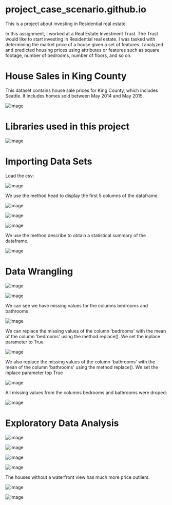# project_case_scenario.github.io
This is a project about investing in Residential real estate.

In this assignment, I worked at a Real Estate Investment Trust. The Trust would like to start investing in Residential real estate. I was tasked with determining the market price of a house given a set of features. I analyzed and predicted housing prices using attributes or features such as square footage, number of bedrooms, number of floors, and so on.

# House Sales in King County

This dataset contains house sale prices for King County, which includes Seattle. It includes homes sold between May 2014 and May 2015.

![image](https://user-images.githubusercontent.com/81119854/128383355-ab16bde1-fd1c-4276-b205-66975ce92f45.png)

# Libraries used in this project

![image](https://user-images.githubusercontent.com/81119854/128383570-5ffeade2-282d-4ae6-9050-4db9f8968736.png)

# Importing Data Sets

Load the csv:

![image](https://user-images.githubusercontent.com/81119854/128383708-25ef7cbc-6b4f-4e14-96e6-95187548f75c.png)

We use the method head to display the first 5 columns of the dataframe.

![image](https://user-images.githubusercontent.com/81119854/128383803-b4ad51a9-c372-4c6e-aef7-71370502dd9a.png)

![image](https://user-images.githubusercontent.com/81119854/128383872-9cd69771-0d84-4907-93e7-85850eb6be6e.png)

![image](https://user-images.githubusercontent.com/81119854/128383915-ed3ffec2-3bd3-49d3-a1ae-028cc73e24b4.png)

We use the method describe to obtain a statistical summary of the dataframe.

![image](https://user-images.githubusercontent.com/81119854/128384000-901aa25a-40e0-4776-b8a1-3fc5133b68e6.png)

# Data Wrangling

![image](https://user-images.githubusercontent.com/81119854/128384291-a1026e16-fe1b-491d-9bb0-17a97203fb86.png)

![image](https://user-images.githubusercontent.com/81119854/128384566-32e64f66-1f72-4142-96be-c4fc31538b71.png)

We can see we have missing values for the columns  bedrooms and  bathrooms 

![image](https://user-images.githubusercontent.com/81119854/128384660-43e024d7-3527-4e78-8fc8-3702bca89ac7.png)

We can replace the missing values of the column 'bedrooms' with the mean of the column 'bedrooms'  using the method replace(). We set the inplace parameter to True

![image](https://user-images.githubusercontent.com/81119854/128384784-0b438f1e-4541-44e9-8090-7601b94117ff.png)

We also replace the missing values of the column 'bathrooms' with the mean of the column 'bathrooms'  using the method replace(). We set the  inplace  parameter top  True

![image](https://user-images.githubusercontent.com/81119854/128384973-59e80de2-ccce-43ac-b5f9-1ff50a7a2915.png)

All missing values from the columns bedrooms and bathrooms were droped:

![image](https://user-images.githubusercontent.com/81119854/128385119-a3caa2c1-7a4b-4b76-a491-616ad4aa5e44.png)

# Exploratory Data Analysis

![image](https://user-images.githubusercontent.com/81119854/128385325-d7f2bc03-8c31-49ab-957e-62304efd95be.png)

![image](https://user-images.githubusercontent.com/81119854/128385374-6696348b-7490-4665-89e7-45f6fdd45fab.png)

![image](https://user-images.githubusercontent.com/81119854/128385460-80757996-2666-4a9e-9502-98ad627678ad.png)

![image](https://user-images.githubusercontent.com/81119854/128385518-a3bbbf56-4e47-4de4-89c4-ed723caa9685.png)

The houses without a waterfront view has much more price outliers.

![image](https://user-images.githubusercontent.com/81119854/128385823-56bbbb75-e6d8-4493-99a1-5004aa1be9b3.png)

![image](https://user-images.githubusercontent.com/81119854/128385884-393bfb9f-df30-4adb-bc44-4284ea81ead7.png)

